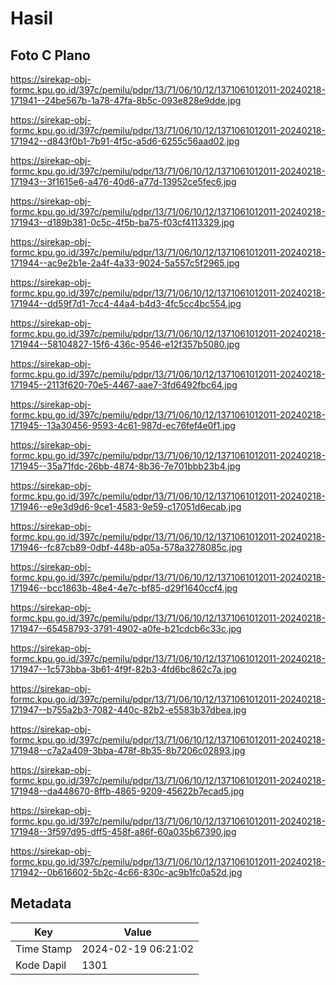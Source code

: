 # Hasil

## Foto C Plano

https://sirekap-obj-formc.kpu.go.id/397c/pemilu/pdpr/13/71/06/10/12/1371061012011-20240218-171941--24be567b-1a78-47fa-8b5c-093e828e9dde.jpg

https://sirekap-obj-formc.kpu.go.id/397c/pemilu/pdpr/13/71/06/10/12/1371061012011-20240218-171942--d843f0b1-7b91-4f5c-a5d6-6255c56aad02.jpg

https://sirekap-obj-formc.kpu.go.id/397c/pemilu/pdpr/13/71/06/10/12/1371061012011-20240218-171943--3f1615e6-a476-40d6-a77d-13952ce5fec6.jpg

https://sirekap-obj-formc.kpu.go.id/397c/pemilu/pdpr/13/71/06/10/12/1371061012011-20240218-171943--d189b381-0c5c-4f5b-ba75-f03cf4113329.jpg

https://sirekap-obj-formc.kpu.go.id/397c/pemilu/pdpr/13/71/06/10/12/1371061012011-20240218-171944--ac9e2b1e-2a4f-4a33-9024-5a557c5f2965.jpg

https://sirekap-obj-formc.kpu.go.id/397c/pemilu/pdpr/13/71/06/10/12/1371061012011-20240218-171944--dd59f7d1-7cc4-44a4-b4d3-4fc5cc4bc554.jpg

https://sirekap-obj-formc.kpu.go.id/397c/pemilu/pdpr/13/71/06/10/12/1371061012011-20240218-171944--58104827-15f6-436c-9546-e12f357b5080.jpg

https://sirekap-obj-formc.kpu.go.id/397c/pemilu/pdpr/13/71/06/10/12/1371061012011-20240218-171945--2113f620-70e5-4467-aae7-3fd6492fbc64.jpg

https://sirekap-obj-formc.kpu.go.id/397c/pemilu/pdpr/13/71/06/10/12/1371061012011-20240218-171945--13a30456-9593-4c61-987d-ec76fef4e0f1.jpg

https://sirekap-obj-formc.kpu.go.id/397c/pemilu/pdpr/13/71/06/10/12/1371061012011-20240218-171945--35a71fdc-26bb-4874-8b36-7e701bbb23b4.jpg

https://sirekap-obj-formc.kpu.go.id/397c/pemilu/pdpr/13/71/06/10/12/1371061012011-20240218-171946--e9e3d9d6-9ce1-4583-9e59-c17051d6ecab.jpg

https://sirekap-obj-formc.kpu.go.id/397c/pemilu/pdpr/13/71/06/10/12/1371061012011-20240218-171946--fc87cb89-0dbf-448b-a05a-578a3278085c.jpg

https://sirekap-obj-formc.kpu.go.id/397c/pemilu/pdpr/13/71/06/10/12/1371061012011-20240218-171946--bcc1863b-48e4-4e7c-bf85-d29f1640ccf4.jpg

https://sirekap-obj-formc.kpu.go.id/397c/pemilu/pdpr/13/71/06/10/12/1371061012011-20240218-171947--65458793-3791-4902-a0fe-b21cdcb6c33c.jpg

https://sirekap-obj-formc.kpu.go.id/397c/pemilu/pdpr/13/71/06/10/12/1371061012011-20240218-171947--1c573bba-3b61-4f9f-82b3-4fd6bc862c7a.jpg

https://sirekap-obj-formc.kpu.go.id/397c/pemilu/pdpr/13/71/06/10/12/1371061012011-20240218-171947--b755a2b3-7082-440c-82b2-e5583b37dbea.jpg

https://sirekap-obj-formc.kpu.go.id/397c/pemilu/pdpr/13/71/06/10/12/1371061012011-20240218-171948--c7a2a409-3bba-478f-8b35-8b7206c02893.jpg

https://sirekap-obj-formc.kpu.go.id/397c/pemilu/pdpr/13/71/06/10/12/1371061012011-20240218-171948--da448670-8ffb-4865-9209-45622b7ecad5.jpg

https://sirekap-obj-formc.kpu.go.id/397c/pemilu/pdpr/13/71/06/10/12/1371061012011-20240218-171948--3f597d95-dff5-458f-a86f-60a035b67390.jpg

https://sirekap-obj-formc.kpu.go.id/397c/pemilu/pdpr/13/71/06/10/12/1371061012011-20240218-171942--0b616602-5b2c-4c66-830c-ac9b1fc0a52d.jpg


## Metadata

| Key        | Value               |
| ---------- | ------------------- |
| Time Stamp | 2024-02-19 06:21:02 |
| Kode Dapil | 1301                |



